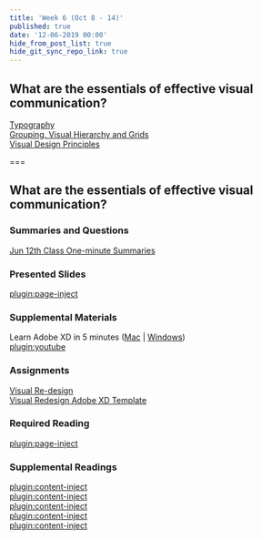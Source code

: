 ```yaml
---
title: 'Week 6 (Oct 8 - 14)'
published: true
date: '12-06-2019 00:00'
hide_from_post_list: true
hide_git_sync_repo_link: true
---
```


## What are the essentials of effective visual communication?  
[Typography](https://paulhibbitts.net/cmpt-363-182/pdfs/cmpt-363-182-visual-design-essentials.pdf#page=7)  
[Grouping, Visual Hierarchy and Grids](https://paulhibbitts.net/cmpt-363-182/pdfs/cmpt-363-182-visual-design-essentials.pdf#page=24)  
[Visual Design Principles](https://paulhibbitts.net/cmpt-363-182/pdfs/cmpt-363-182-visual-design-essentials.pdf#page=36)  

===

## **What are the essentials of effective visual communication?**

### Summaries and Questions  
[Jun 12th Class One-minute Summaries](https://canvas.sfu.ca)

### Presented Slides  
[plugin:page-inject](../../weekly-presentations/week-06)

### Supplemental Materials  
Learn Adobe XD in 5 minutes ([Mac](https://www.youtube.com/watch?v=hO9foH5qB1A) | [Windows](https://www.youtube.com/watch?v=53qdI7CPNxM))  
[plugin:youtube](https://www.youtube.com/watch?v=hO9foH5qB1A)

### Assignments
[Visual Re-design](https://canvas.sfu.ca/courses/44038/assignments/347283)  
[Visual Redesign Adobe XD Template](https://canvas.sfu.ca/courses/44038/files/folder/Handouts/Visual%20Redesign%20Adobe%20XD%20Template)  

### Required Reading  
[plugin:page-inject](../../weekly-readings/week-06)

### Supplemental Readings  
[plugin:content-inject](../../ux-techniques-guide/what-are-the-essentials-of-effective-visual-communication/grids)  
[plugin:content-inject](../../ux-techniques-guide/what-are-the-essentials-of-effective-visual-communication/hierarchy)  
[plugin:content-inject](../../ux-techniques-guide/what-are-the-essentials-of-effective-visual-communication/icons)  
[plugin:content-inject](../../ux-techniques-guide/what-are-the-essentials-of-effective-visual-communication/layout)  
[plugin:content-inject](../../ux-techniques-guide/what-are-the-essentials-of-effective-visual-communication/typography)  
